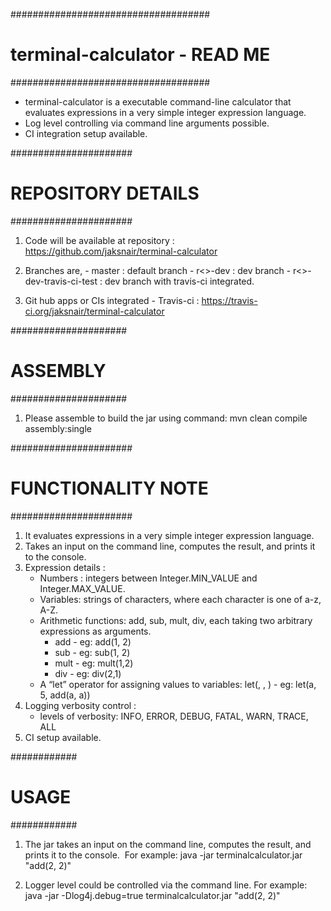 ####################################
#   terminal-calculator - READ ME  #
####################################

 - terminal-calculator is a executable command-line calculator that evaluates expressions in a very simple integer expression language.
 - Log level controlling via command line arguments possible.
 - CI integration setup available.

######################
# REPOSITORY DETAILS #
######################

1. Code will be available at repository : https://github.com/jaksnair/terminal-calculator

2. Branches are,
                - master : default branch
                - r<<version>>-dev : dev branch
                - r<<version>>-dev-travis-ci-test : dev branch with travis-ci integrated.

3. Git hub apps or CIs integrated
                - Travis-ci : https://travis-ci.org/jaksnair/terminal-calculator

#####################
#       ASSEMBLY    #
#####################

1. Please assemble to build the jar using command: mvn clean compile assembly:single

######################
# FUNCTIONALITY NOTE #
######################

1. It evaluates expressions in a very simple integer expression language.
2. Takes an input on the command line, computes the result, and prints it to the console. 
3. Expression details :
    - Numbers : integers between Integer.MIN_VALUE and Integer.MAX_VALUE.
    - Variables: strings of characters, where each character is one of a-z, A-Z.
    - Arithmetic functions: add, sub, mult, div, each taking two arbitrary expressions as arguments. 
        - add - eg: add(1, 2)
        - sub - eg: sub(1, 2)
        - mult - eg: mult(1,2)
        - div - eg: div(2,1)
    - A “let” operator for assigning values to variables:
      	let(<variable name>, <value expression>, <expression where variable is used>)
      	    - eg: let(a, 5, add(a, a))
4. Logging verbosity control :
    - levels of verbosity: INFO, ERROR, DEBUG, FATAL, WARN, TRACE, ALL
5. CI setup available.


############
#   USAGE  #
############

1. The jar takes an input on the command line, computes the result, and prints it to the console. 
    For example: java -jar terminalcalculator.jar "add(2, 2)"

2. Logger level could be controlled via the command line.
    For example: java -jar -Dlog4j.debug=true terminalcalculator.jar "add(2, 2)"


